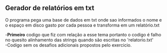 
<h2>Gerador de relatórios em txt</h2>

O programa pega uma base de dados em txt onde sao informados o nome e o espaço em disco gasto por cada pessoa e transforma em um relatório.txt 

-**Primeiro** codigo que fiz com relação a esse tema portanto o codigo é falho no quesito alinhamento das strings quando são escritas no 'relatorio.txt'<br>
-Codigo sem os desafios adicionais propostos pelo exercicio.
